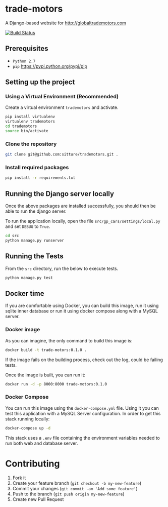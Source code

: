 # trade-motors

A Django-based website for http://globaltrademotors.com

[![Build Status](https://travis-ci.org/sitture/trade-motors.svg?branch=master)](https://travis-ci.org/sitture/trade-motors)

## Prerequisites

+ `Python 2.7`
+ `pip` https://pypi.python.org/pypi/pip

## Setting up the project

### Using a Virtual Environment (Recommended)

Create a virtual environment `trademotors` and activate.

```bash
pip install virtualenv
virtualenv trademotors
cd trademotors
source bin/activate
```

### Clone the repository

```bash
git clone git@github.com:sitture/trademotors.git .
```

### Install required packages

```bash
pip install -r requirements.txt
```

## Running the Django server locally

Once the above packages are installed successfully, you should then be able to run the django server.

To run the application locally, open the file `src/gp_cars/settings/local.py` and set `DEBUG` to `True`.

```bash
cd src
python manage.py runserver
```

## Running the Tests

From the `src` directory, run the below to execute tests.

```bash
python manage.py test
```

## Docker time
If you are comfortable using Docker, you can build this image, run it using sqlite inner database or run it using docker compose along with a MySQL server.

### Docker image
As you can imagine, the only command to build this image is:

```bash
docker build -t trade-motors:0.1.0 .
```

If the image fails on the building process, check out the log, could be failing tests.

Once the image is built, you can run it:

```bash
docker run -d -p 8000:8000 trade-motors:0.1.0
```

### Docker Compose
You can run this image using the `docker-compose.yml` file. Using it you can test this application with a MySQL Server configuration. In order to get this stack running locally:

```bash
docker-compose up -d
```

This stack uses a `.env` file containing the environment variables needed to run both web and database server.

# Contributing

1. Fork it
2. Create your feature branch (`git checkout -b my-new-feature`)
3. Commit your changes (`git commit -am 'Add some feature'`)
4. Push to the branch (`git push origin my-new-feature`)
5. Create new Pull Request
